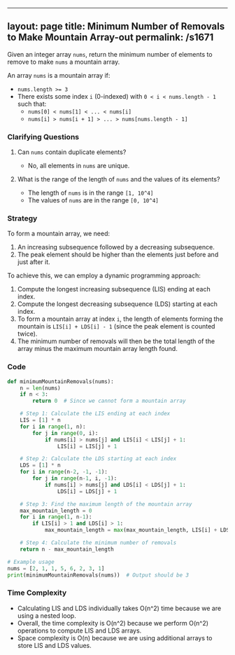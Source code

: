 
---
layout: page
title:  Minimum Number of Removals to Make Mountain Array-out
permalink: /s1671
---
Given an integer array `nums`, return the minimum number of elements to remove to make `nums` a mountain array.

An array `nums` is a mountain array if:

- `nums.length >= 3`
- There exists some index `i` (0-indexed) with `0 < i < nums.length - 1` such that:
  - `nums[0] < nums[1] < ... < nums[i]`
  - `nums[i] > nums[i + 1] > ... > nums[nums.length - 1]`

### Clarifying Questions
1. Can `nums` contain duplicate elements?
   - No, all elements in `nums` are unique.

2. What is the range of the length of `nums` and the values of its elements?
   - The length of `nums` is in the range `[1, 10^4]`
   - The values of `nums` are in the range `[0, 10^4]`

### Strategy

To form a mountain array, we need:
1. An increasing subsequence followed by a decreasing subsequence.
2. The peak element should be higher than the elements just before and just after it.

To achieve this, we can employ a dynamic programming approach:
1. Compute the longest increasing subsequence (LIS) ending at each index.
2. Compute the longest decreasing subsequence (LDS) starting at each index.
3. To form a mountain array at index `i`, the length of elements forming the mountain is `LIS[i] + LDS[i] - 1` (since the peak element is counted twice).
4. The minimum number of removals will then be the total length of the array minus the maximum mountain array length found.

### Code

```python
def minimumMountainRemovals(nums):
    n = len(nums)
    if n < 3:
        return 0  # Since we cannot form a mountain array

    # Step 1: Calculate the LIS ending at each index
    LIS = [1] * n
    for i in range(1, n):
        for j in range(0, i):
            if nums[i] > nums[j] and LIS[i] < LIS[j] + 1:
                LIS[i] = LIS[j] + 1

    # Step 2: Calculate the LDS starting at each index
    LDS = [1] * n
    for i in range(n-2, -1, -1):
        for j in range(n-1, i, -1):
            if nums[i] > nums[j] and LDS[i] < LDS[j] + 1:
                LDS[i] = LDS[j] + 1

    # Step 3: Find the maximum length of the mountain array
    max_mountain_length = 0
    for i in range(1, n-1):
        if LIS[i] > 1 and LDS[i] > 1:
            max_mountain_length = max(max_mountain_length, LIS[i] + LDS[i] - 1)

    # Step 4: Calculate the minimum number of removals
    return n - max_mountain_length

# Example usage
nums = [2, 1, 1, 5, 6, 2, 3, 1]
print(minimumMountainRemovals(nums))  # Output should be 3
```

### Time Complexity
- Calculating LIS and LDS individually takes O(n^2) time because we are using a nested loop.
- Overall, the time complexity is O(n^2) because we perform O(n^2) operations to compute LIS and LDS arrays.
- Space complexity is O(n) because we are using additional arrays to store LIS and LDS values.